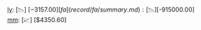 [ly](record/ly/summary.md): [📉] [$-3157.00]  
[fa](record/fa/summary.md): [📉] [$-915000.00]  
[mm](record/mm/summary.md): [📈] [$4350.60]  
